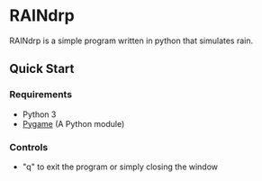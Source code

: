 # RAINdrp

RAINdrp is a simple program written in python that simulates rain.

## Quick Start

### Requirements

- Python 3
- [Pygame](https://www.pygame.org/) (A Python module)

### Controls

- "q" to exit the program or simply closing the window
